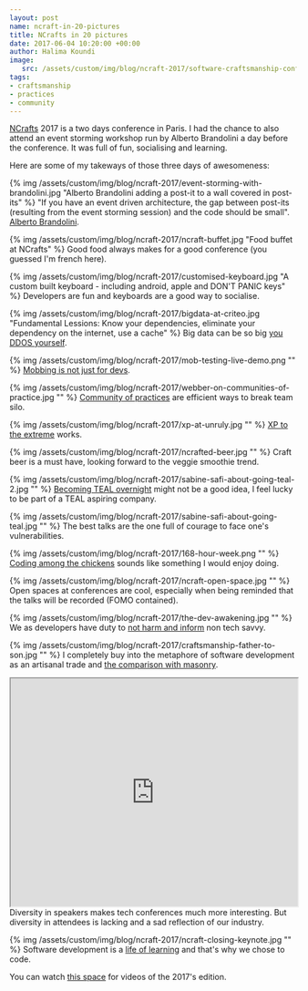 ```yaml
---
layout: post
name: ncraft-in-20-pictures
title: NCrafts in 20 pictures
date: 2017-06-04 10:20:00 +00:00
author: Halima Koundi
image:
   src: /assets/custom/img/blog/ncraft-2017/software-craftsmanship-conference-paris.jpg
tags:
- craftsmanship
- practices
- community
---
```


[NCrafts](http://ncrafts.io/) 2017 is a two days conference in Paris. I had the chance to also attend an event storming workshop run by Alberto Brandolini a day before the conference.
It was full of fun, socialising and learning.

Here are some of my takeways of those three days of awesomeness:

{% img /assets/custom/img/blog/ncraft-2017/event-storming-with-brandolini.jpg "Alberto Brandolini adding a post-it to a wall covered in post-its" %}
"If you have an event driven architecture, the gap between post-its (resulting from the event storming session) and the code should be small". [Alberto Brandolini](http://twitter.com/ziobrando).

{% img /assets/custom/img/blog/ncraft-2017/ncraft-buffet.jpg "Food buffet at NCrafts" %}
Good food always makes for a good conference (you guessed I'm french here).


{% img /assets/custom/img/blog/ncraft-2017/customised-keyboard.jpg "A custom built keyboard - including android, apple and DON'T PANIC keys" %}
Developers are fun and keyboards are a good way to socialise.


{% img /assets/custom/img/blog/ncraft-2017/bigdata-at-criteo.jpg "Fundamental Lessions: Know your dependencies, eliminate your dependency on the internet, use a cache" %}
Big data can be so big [you DDOS yourself](http://ncrafts.io/speaker/SavarinAnna).


{% img /assets/custom/img/blog/ncraft-2017/mob-testing-live-demo.png "" %}
[Mobbing is not just for devs](http://ncrafts.io/speaker/maaretp).


{% img /assets/custom/img/blog/ncraft-2017/webber-on-communities-of-practice.jpg "" %}
[Community of practices](http://ncrafts.io/speaker/ewebber) are efficient ways to break team silo.


{% img /assets/custom/img/blog/ncraft-2017/xp-at-unruly.jpg "" %}
[XP to the extreme](http://ncrafts.io/speaker/rachelcdavies) works.


{% img /assets/custom/img/blog/ncraft-2017/ncrafted-beer.jpg "" %}
Craft beer is a must have, looking forward to the veggie smoothie trend.


{% img /assets/custom/img/blog/ncraft-2017/sabine-safi-about-going-teal-2.jpg "" %}
[Becoming TEAL overnight](http://ncrafts.io/speaker/SabineSafi) might not be a good idea, I feel lucky to be part of a TEAL aspiring company.


{% img /assets/custom/img/blog/ncraft-2017/sabine-safi-about-going-teal.jpg "" %}
The best talks are the one full of courage to face one's vulnerabilities.


{% img /assets/custom/img/blog/ncraft-2017/168-hour-week.png "" %}
[Coding among the chickens](http://ncrafts.io/speaker/avernois) sounds like something I would enjoy doing.


{% img /assets/custom/img/blog/ncraft-2017/ncraft-open-space.jpg "" %}
Open spaces at conferences are cool, especially when being reminded that the talks will be recorded (FOMO contained).


{% img /assets/custom/img/blog/ncraft-2017/the-dev-awakening.jpg "" %}
We as developers have duty to [not harm and inform](http://ncrafts.io/speaker/Ly_Jia) non tech savvy.


{% img /assets/custom/img/blog/ncraft-2017/craftsmanship-father-to-son.jpg "" %}
I completely buy into the metaphore of software development as an artisanal trade and [the comparison with masonry](http://ncrafts.io/speaker/GillesRoustan).

<iframe style="height: 400px; width: 100%;" src="https://www.youtube.com/embed/nytXq9Ql37g"></iframe>
<br/>Diversity in speakers makes tech conferences much more interesting. 
But diversity in attendees is lacking and a sad reflection of our industry.


{% img /assets/custom/img/blog/ncraft-2017/ncraft-closing-keynote.jpg "" %}
Software development is a [life of learning](http://ncrafts.io/speaker/ziobrando) and that's why we chose to code.

You can watch [this space](http://videos.ncrafts.io/) for videos of the 2017's edition.
